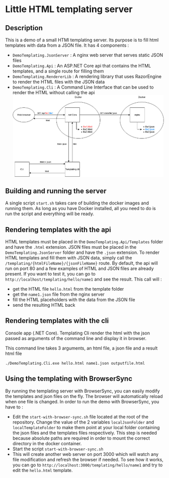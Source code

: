 # Little HTML templating server
## Description
This is a demo of a small HTMl templating server. Its purpose is to fill html templates with data from a JSON file.
It has 4 components :
- `DemoTemplating.JsonServer` : A nginx web server that serves static JSON files
- `DemoTemplating.Api` : An ASP.NET Core api that contains the HTML templates, and a single route for filling them
- `DemoTemplating.RendererLib` : A rendering library that uses RazorEngine to render the HTML files with the JSON data
- `DemoTemplating.Cli` : A Command Line Interface that can be used to render the HTML without calling the api
![Templating schema](schema.jpg?raw=true "Schema")
## Building and running the server
A single script `start.sh` takes care of building the docker images and running them. As long as you have Docker installed, all you need to do is run the script and everything will be ready.
## Rendering templates with the api
HTML templates must be placed in the `DemoTemplating.Api/Templates` folder and have the `.html` extension.
JSON files must be placed in the `DemoTemplating.JsonServer` folder and have the `.json` extension.
To render HTML templates and fill them with JSON data, simply call the `/templating/{htmlFileName}/{jsonFileName}` route.
By default, the api will run on port 80 and a few examples of HTML and JSON files are already present. If you want to test it, you can go to `http://localhost/templating/hello/name1` and see the result. This call will :
- get the HTML file `hello.html` from the template folder
- get the `name1.json` file from the nginx server
- fill the HTML placeholders with the data from the JSON file
- send the resulting HTML back
## Rendering templates with the cli

Console app (.NET Core).
Templating Cli render the html with the json passed as arguments of the command line and display it in browser.

This command line takes 3 arguments, an html file, a json file and a result html file

```
./DemoTemplating.Cli.exe hello.html name1.json outputfile.html
```

## Using the templating with BrowserSync
By running the templating server with BrowserSync, you can easily modify the templates and json files on the fly. The browser will automatically reload when one file is changed.
In order to run the demo with BrowserSync, you have to :
- Edit the `start-with-browser-sync.sh` file located at the root of the repository. Change the value of the 2 variables `localJsonFolder` and `localTemplateFolder` to make them point at your local folder containing the json files and the templates files respectively. This step is needed because absolute paths are required in order to mount the correct directory in the docker container.
- Start the script `start-with-browser-sync.sh`
- This will create another web server on port 3000 which will watch any file modification and refresh the browser if needed. To see how it works, you can go to `http://localhost:3000/templating/hello/name1` and try to edit the `hello.html` template.
